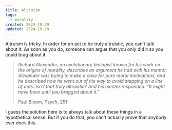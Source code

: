 ```yaml
---
title: Altruism
tags:
  - morality
created: 2024-10-29
updated: 2024-10-29
---
```

Altruism is tricky. In order for an act to be truly altruistic, you can't talk about it. As soon as you do, someone can argue that you only did it so you could brag about it.

> *Richard Alexander, an evolutionary biologist known for his work on the origins of morality, describes an argument he had with his mentor. Alexander was trying to make a case for pure moral motivations, and he described how he went out of his way to avoid stepping on a line of ants. Isn't that truly altruistic? And his mentor responded: "It might have been until you bragged about it."*
> 
> Paul Bloom, *Psych*, 251

I guess the solution here is to always talk about these things in a hypothetical sense. But if you do that, you can't actually prove that anybody ever does this.